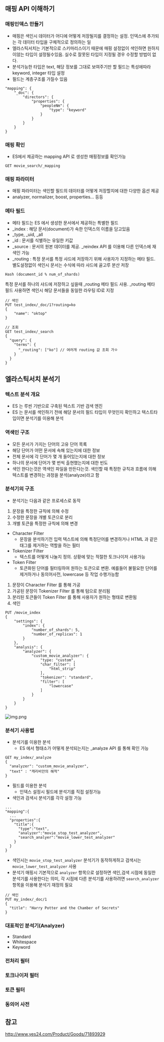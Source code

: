 ## 매핑 API 이해하기
### 매핑인덱스 만들기
- 매핑은 색인시 데이터가 어디에 어떻게 저장될지를 결정하는 설정. 인덱스에 추가되는 각 데이터 타입을 구체적으로 정의하는 일
- 엘라스틱서치는 기본적으로 스키마리스이기 때문에 매핑 설정없이 색인하면 원하지이않는 타입이 설정될수있음. 실수로 잘못된 타입이 지정될 경우 수정할 방법이 없다.
- 분석가능한 타입은 text, 해당 정보를 그대로 보여주기만 할 필드는 특성에따라 keyword, integer 타입 설정
- 필드는 계층구조를 가질수 있음
```
"mapping": {
    "_doc": {
        "directors": {
            "properties": {
                "peopleNm": {
                    "type": "keyword"
                }
            }
        }
    }
}
```
### 매핑 확인
- ES에서 제공하는 mapping API 로 생성한 매핑정보를 확인가능
```
GET movie_search/_mapping
```
### 매핑 파라미터
- 매핑 파라미터는 색인할 필드의 데이터를 어떻게 저장할지에 대한 다양한 옵션 제공
- analyzer, normalizer, boost, properties...  등등

### 메타 필드
- 메타 필드는 ES 에서 생성한 문서에서 제공하는 특별한 필드
- _index : 해당 문서(document)가 속한 인덱스의 이름을 담고있음
- _type, _uid, _all
- _id : 문서를 식별하는 유일한 키값
- _source : 문서의 원본 데이터를 제공. _reindex API 를 이용해 다른 인덱스에 재색인 가능
- _routing : 특정 문서를 특정 샤드에 저장하기 위해 사용자가 지정하는 메타 필드. 별도설정없이 색인시 문서는 수식에 따라 샤드에 골고루 분산 저장
```
Hash (document_id % num_of_shards)
```
특정 문서를 하나의 샤드에 저장하고 싶을때 _routing 메타 필드 사용. _routing 메타 필드 사용하면 색인시 해당 문서들을 동일한 라우팅 ID로 지정
```
// 색인
PUT test_index/_doc/1?routing=ko
{
    "name": "oktop"
}

// 조회
GET test_index/_search
{
  "query": {
    "terms": {
      "_routing": ["ko"] // 여러개 routing 값 조회 가ㅇ 
    }
  }
}
```

## 엘라스틱서치 분석기
### 텍스트 분석 개요
- ES 는 루씬 기반으로 구축된 텍스트 기반 검색 엔진
- ES 는 문서를 색인하기 전에 해당 문서의 필드 타입이 무엇인지 확인하고 텍스트타입이면 분석기를 이용해 분석

### 역색인 구조
- 모든 문서가 가지는 단어의 고유 단어 목록
- 해당 단어가 어떤 문서에 속해 있는지에 대한 정보
- 전체 문서에 각 단어가 몇 개 들어있는지에 대한 정보
- 하나의 문서에 단어가 몇 번씩 출현했는지에 대한 빈도
- 색인 한다는것은 역색인 파일을 만든다는것. 색인할 때 특정한 규칙과 흐름에 의해 텍스트를 변경하는 과정을 분석(analyze)라고 함

### 분석기의 구조
- 분석기는 다음과 같은 프로세스로 동작
1. 문장을 특정한 규칙에 의해 수정
2. 수정한 문장을 개별 토큰으로 분리
3. 개별 토큰을 특정한 규칙에 의해 변경

- Character Filter
  - 문장을 분석하기전 입력 텍스트에 의해 특정단어를 변경하거나 HTML 과 같은 태그를 제거하는 역할을 하는 필터
- Tokenizer Filter
  - 텍스트를 어떻게 나눌지 정의. 상황에 맞는 적절한 토크나이저 사용가능
- Token Filter
  - 토큰화된 단어를 필터링하여 원하는 토큰으로 변환. 예를들어 불필요한 단어를 제거하거나 동의어사전, lowercase 등 작업 수행가능함

1. 문장이 Character Filter 를 통해 가공
2. 가공된 문장이 Tokenizer Filter 를 통해 텀으로 분리됨
3. 분리된 토큰들이 Token Filter 를 통해 사용자가 원하는 형태로 변환됨
4. 색인
```
PUT /movie_index
{
    "settings": {
        "index": {
            "number_of_shards": 5,
            "number_of_replicas": 1
        }
    },
    "analysis": {
        "analyzer": {
            "custom_movie_analyzer": {
                "type: "custom",
                "char_filter": [
                    "html_strip"
                ],
                "tokenizer": "standard",
                "filter": [
                    "lowercase"
                ]
            }
        }
    }
}
```
![img.png](img.png)

### 분석기 사용법
- 분석기를 이용한 분석
  - ES 에서 형태소가 어떻게 분석되는지는 _analyze API 를 통해 확인 가능
```
GET my_index/_analyze
{
  "analyzer": "custom_movie_analyzer",
  "text" : "캐리비안의 해적"
}
```
- 필드를 이용한 분석
  - 인덱스 설정시 필드에 분석기를 직접 설정가능
- 색인과 검색시 분석기를 각각 설정 가능
```
...
"mapping":{
  ...
  "properties":{
    "title":{
      "type":"text",
      "analyzer":"movie_stop_test_analyzer",
      "search_analyer":"movie_lower_test_analyzer"
    }
  }
}
```
- 색인시는 `movie_stop_test_analyzer` 분석기가 동작하게하고 검색시는 `movie_lower_test_analyzer` 사용
- 분석기 매핑시 기본적으로 `analyzer` 항목으로 설정하면 색인,검색 시점에 동일한 분석기를 사용한다는 의미, 각 시점에 다른 분석기를 사용하려면 `search_analyzer` 항목을 이용해 분석기 재정의 필요
```
// 색인
PUT my_index/_doc/1
{
  "title": "Harry Potter and the Chamber of Secrets"
}
```

### 대표적인 분석기(Analyzer)
- Standard
- Whitespace
- Keyword

### 전처리 필터
### 토크나이저 필터
### 토큰 필터
### 동의어 사전

## 참고
http://www.yes24.com/Product/Goods/71893929